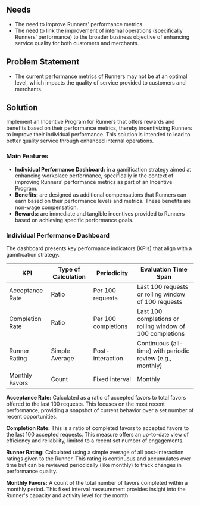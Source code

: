## Needs
- The need to improve Runners' performance metrics.
- The need to link the improvement of internal operations (specifically Runners' performance) to the broader business objective of enhancing service quality for both customers and merchants.

## Problem Statement
- The current performance metrics of Runners may not be at an optimal level, which impacts the quality of service provided to customers and merchants.

## Solution
Implement an Incentive Program for Runners that offers rewards and benefits based on their performance metrics, thereby incentivizing Runners to improve their individual performance. This solution is intended to lead to better quality service through enhanced internal operations.

### Main Features

- **Individual Performance Dashboard:** in a gamification strategy aimed at enhancing workplace performance, specifically in the context of improving Runners' performance metrics as part of an Incentive Program.
- **Benefits:** are designed as additional compensations that Runners can earn based on their performance levels and metrics. These benefits are non-wage compensation.
- **Rewards:** are immediate and tangible incentives provided to Runners based on achieving specific performance goals. 


### Individual Performance Dashboard
The dashboard presents key performance indicators (KPIs) that align with a gamification strategy.

| KPI              | Type of Calculation | Periodicity            | Evaluation Time Span                     |
|------------------|---------------------|------------------------|------------------------------------------|
| Acceptance Rate  | Ratio               | Per 100 requests       | Last 100 requests or rolling window of 100 requests |
| Completion Rate  | Ratio               | Per 100 completions    | Last 100 completions or rolling window of 100 completions |
| Runner Rating    | Simple Average      | Post-interaction       | Continuous (all-time) with periodic review (e.g., monthly) |
| Monthly Favors   | Count               | Fixed interval         | Monthly                                  |


**Acceptance Rate:** Calculated as a ratio of accepted favors to total favors offered to the last 100 requests. This focuses on the most recent performance, providing a snapshot of current behavior over a set number of recent opportunities.

**Completion Rate:** This is a ratio of completed favors to accepted favors to the last 100 accepted requests. This measure offers an up-to-date view of efficiency and reliability, limited to a recent set number of engagements.

**Runner Rating:** Calculated using a simple average of all post-interaction ratings given to the Runner. This rating is continuous and accumulates over time but can be reviewed periodically (like monthly) to track changes in performance quality.

**Monthly Favors:** A count of the total number of favors completed within a monthly period. This fixed interval measurement provides insight into the Runner's capacity and activity level for the month.